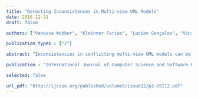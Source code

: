 ```yaml
---
title: "Detecting Inconsistences in Multi-view UML Models"
date: 2016-12-31
draft: false

authors: ["Vanessa Webber", "Kleinner Farias", "Lucian Gonçales", "Vinicius Bischoff"]

publication_types : ["2"]

abstract: "Inconsistencies in conflicting multi-view UML models can be major obstacles to the quality and productivity of software development. In the current literature it can be observed that some tools were developed to support the detection of inconsistencies, but none of them are consolidated neither in the academic environment nor in the current market. In addition, many of these tools only evaluate syntactic inconsistencies, not considering semantic inconsistencies. Therefore, the tools available in the state-of-the-art are often unable to detect syntactic and semantic inconsistencies in conflicting multi-view UML models. To address this issue, we propose DIUML, a tool that includes: (i) detection of inconsistencies in multi-view UML models through design metrics, and (ii) detection of syntactic and semantic inconsistencies, indicating objects and affected classes, also qualifying the severities of each type of inconsistency. Our preliminary evaluation indicated that DIUML was able to detect inconsistencies in multi-view UML models with 337 elements from 10 different combinations of Class Diagrams and Sequence Diagrams."

publication : "International Journal of Computer Science and Software Engineering (IJCSSE). v. 5, n. 12, p. 259-263, 2016."

selected: false

url_pdf: "http://ijcsse.org/published/volume5/issue12/p2-V5I12.pdf"
---
```


